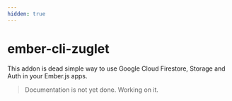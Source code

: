 ```yaml
---
hidden: true
---
```


# ember-cli-zuglet

This addon is dead simple way to use Google Cloud Firestore, Storage and Auth in your Ember.js apps.

> Documentation is not yet done. Working on it.
